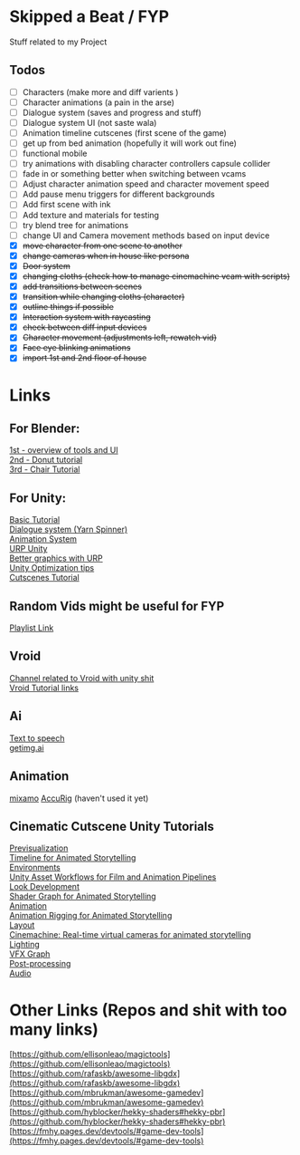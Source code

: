 # Skipped a Beat / FYP
Stuff related to my Project
## Todos
- [ ] Characters (make more and diff varients )
- [ ] Character animations (a pain in the arse)
- [ ] Dialogue system (saves and progress and stuff)
- [ ] Dialogue system UI (not saste wala)
- [ ] Animation timeline cutscenes (first scene of the game)
- [ ] get up from bed animation (hopefully it will work out fine)
- [ ] functional mobile
- [ ] try animations with disabling character controllers capsule collider
- [ ] fade in or something better when switching between vcams
- [ ] Adjust character animation speed and character movement speed
- [ ] Add pause menu triggers for different backgrounds
- [ ] Add first scene with ink
- [ ] Add texture and materials for testing
- [ ] try blend tree for animations
- [ ] change UI and Camera movement methods based on input device
- [x] ~~move character from one scene to another~~
- [x] ~~change cameras when in house like persona~~
- [x] ~~Door system~~
- [x] ~~changing cloths (check how to manage cinemachine vcam with scripts)~~
- [x] ~~add transitions between scenes~~
- [x] ~~transition while changing cloths (character)~~
- [x] ~~outline things if possible~~
- [x] ~~Interaction system with raycasting~~
- [x] ~~check between diff input devices~~
- [x] ~~Character movement (adjustments left, rewatch vid)~~
- [x] ~~Face eye blinking animations~~
- [x] ~~import 1st and 2nd floor of house~~
# Links

## For Blender:
[1st - overview of tools and UI](https://www.youtube.com/playlist?list=PLa1F2ddGya_-UvuAqHAksYnB0qL9yWDO6)  
[2nd - Donut tutorial](https://www.youtube.com/playlist?list=PLjEaoINr3zgFX8ZsChQVQsuDSjEqdWMAD)  
[3rd - Chair Tutorial](https://www.youtube.com/playlist?list=PLjEaoINr3zgEL9UjPTLWQhLFAK7wVaRMR)
## For Unity:
[Basic Tutorial](https://www.youtube.com/playlist?list=PLFt_AvWsXl0fnA91TcmkRyhhixX9CO3Lw)  
[Dialogue system (Yarn Spinner)](https://www.youtube.com/watch?v=549J0eHE88k)  
[Animation System](https://www.youtube.com/playlist?list=PLwyUzJb_FNeTQwyGujWRLqnfKpV-cj-eO)  
[URP Unity](https://www.youtube.com/playlist?list=PLX2vGYjWbI0QRLkvupULwSZCPkLyHs-UX)  
[Better graphics with URP](https://blog.unity.com/technology/learn-how-to-bring-your-game-graphics-to-life)  
[Unity Optimization tips](https://www.reddit.com/r/Unity3D/comments/njrqhu/big_thread_of_optimization_tips/)  
[Cutscenes Tutorial](https://create.unity.com/road-to-realtime?utm_source=youtube&utm_medium=social&utm_campaign=film_global_generalpromo_2021-03-24_road-to-real-time)  
## Random Vids might be useful for FYP
[Playlist Link](https://www.youtube.com/playlist?list=PLj1U1ZglvjcqwqYPofElz42grSNw3-ipN)  
## Vroid  
[Channel related to Vroid with unity shit](https://youtube.com/@ReForgeMode)  
[Vroid Tutorial links](https://docs.google.com/document/d/1QqNhGyAEmmKGAf_x9WpfdSYcfBJ6BCEcU8CHdkIurQw/edit)  
## Ai  
[Text to speech](https://fmhy.pages.dev/ai/#text-to-speech)  
[getimg.ai](https://getimg.ai/)  
## Animation
[mixamo](https://www.mixamo.com/)
[AccuRig](https://actorcore.reallusion.com/3d-motion) (haven't used it yet)
## Cinematic Cutscene Unity Tutorials  
[Previsualization](https://resources.unity.com/media-entertainment-content/road-to-real-time-previsualization)  
[Timeline for Animated Storytelling](https://resources.unity.com/media-entertainment-content/timeline-for-animated-storytelling)  
[Environments](https://resources.unity.com/media-entertainment-content/r2r-environments)  
[Unity Asset Workflows for Film and Animation Pipelines](https://resources.unity.com/media-entertainment-content/r2r-asset-workflows)  
[Look Development](https://resources.unity.com/media-entertainment-content/r2r-look-development)  
[Shader Graph for Animated Storytelling](https://resources.unity.com/media-entertainment-content/r2r-shader-graph)  
[Animation](https://resources.unity.com/media-entertainment-content/r2r-animation)  
[Animation Rigging for Animated Storytelling](https://resources.unity.com/media-entertainment-content/r2r-animation-rigging)  
[Layout](https://resources.unity.com/media-entertainment-content/road-to-real-time-layout)  
[Cinemachine: Real-time virtual cameras for animated storytelling](https://resources.unity.com/media-entertainment-content/road-to-real-time-cinemachine)  
[Lighting](https://resources.unity.com/media-entertainment-content/road-to-real-time-lighting)  
[VFX Graph](https://resources.unity.com/media-entertainment-content/road-to-real-time-vfx-graph)  
[Post-processing](https://resources.unity.com/media-entertainment-content/road-to-real-time-post-processing)  
[Audio](https://resources.unity.com/media-entertainment-content/media-entertainmentroad-to-real-time-audio)  
# Other Links (Repos and shit with too many links)
[https://github.com/ellisonleao/magictools](https://github.com/ellisonleao/magictools)  
[https://github.com/rafaskb/awesome-libgdx](https://github.com/rafaskb/awesome-libgdx)  
[https://github.com/mbrukman/awesome-gamedev](https://github.com/mbrukman/awesome-gamedev)  
[https://github.com/hyblocker/hekky-shaders#hekky-pbr](https://github.com/hyblocker/hekky-shaders#hekky-pbr)  
[https://fmhy.pages.dev/devtools/#game-dev-tools](https://fmhy.pages.dev/devtools/#game-dev-tools)    

